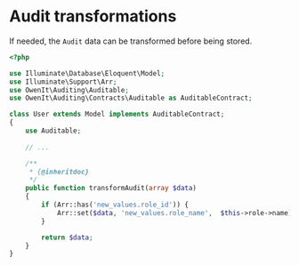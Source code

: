 # Audit transformations

If needed, the `Audit` data can be transformed before being stored.

```php
<?php

use Illuminate\Database\Eloquent\Model;
use Illuminate\Support\Arr;
use OwenIt\Auditing\Auditable;
use OwenIt\Auditing\Contracts\Auditable as AuditableContract;

class User extends Model implements AuditableContract;
{
    use Auditable;
  
    // ...

    /**
     * {@inheritdoc}
     */
    public function transformAudit(array $data)
    {
        if (Arr::has('new_values.role_id')) {
            Arr::set($data, 'new_values.role_name',  $this->role->name);
        }

        return $data;
    }
}
```
